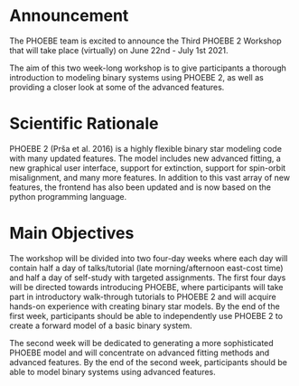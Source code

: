 # Announcement
The PHOEBE team is excited to announce the Third PHOEBE 2 Workshop that will take place (virtually) on June 22nd - July 1st 2021.

The aim of this two week-long workshop is to give participants a thorough introduction to modeling binary systems using PHOEBE 2, as well as providing a closer look at some of the advanced features.

# Scientific Rationale
PHOEBE 2 (Prša et al. 2016) is a highly flexible binary star modeling code with many updated features.  The model includes new advanced fitting, a new graphical user interface, support for extinction, support for spin-orbit misalignment, and many more features.  In addition to this vast array of new features, the frontend has also been updated and is now based on the python programming language.

# Main Objectives
The workshop will be divided into two four-day weeks where each day will contain half a day of talks/tutorial (late morning/afternoon east-cost time) and half a day of self-study with targeted assignments.  The first four days will be directed towards introducing PHOEBE, where participants will take part in introductory walk-through tutorials to PHOEBE 2 and will acquire hands-on experience with creating binary star models.  By the end of the first week, participants should be able to independently use PHOEBE 2 to create a forward model of a basic binary system.

The second week will be dedicated to generating a more sophisticated PHOEBE model and will concentrate on advanced fitting methods and advanced features.  By the end of the second week, participants should be able to model binary systems using advanced features.
